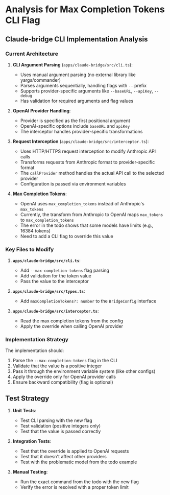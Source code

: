 # Analysis for Max Completion Tokens CLI Flag

## Claude-bridge CLI Implementation Analysis

### Current Architecture

1. **CLI Argument Parsing** (`apps/claude-bridge/src/cli.ts`):
   - Uses manual argument parsing (no external library like yargs/commander)
   - Parses arguments sequentially, handling flags with `--` prefix
   - Supports provider-specific arguments like `--baseURL`, `--apiKey`, `--debug`
   - Has validation for required arguments and flag values

2. **OpenAI Provider Handling**:
   - Provider is specified as the first positional argument
   - OpenAI-specific options include `baseURL` and `apiKey`
   - The interceptor handles provider-specific transformations

3. **Request Interception** (`apps/claude-bridge/src/interceptor.ts`):
   - Uses HTTP/HTTPS request interception to modify Anthropic API calls
   - Transforms requests from Anthropic format to provider-specific format
   - The `callProvider` method handles the actual API call to the selected provider
   - Configuration is passed via environment variables

4. **Max Completion Tokens**:
   - OpenAI uses `max_completion_tokens` instead of Anthropic's `max_tokens`
   - Currently, the transform from Anthropic to OpenAI maps `max_tokens` to `max_completion_tokens`
   - The error in the todo shows that some models have limits (e.g., 16384 tokens)
   - Need to add a CLI flag to override this value

### Key Files to Modify

1. **`apps/claude-bridge/src/cli.ts`**:
   - Add `--max-completion-tokens` flag parsing
   - Add validation for the token value
   - Pass the value to the interceptor

2. **`apps/claude-bridge/src/types.ts`**:
   - Add `maxCompletionTokens?: number` to the `BridgeConfig` interface

3. **`apps/claude-bridge/src/interceptor.ts`**:
   - Read the max completion tokens from the config
   - Apply the override when calling OpenAI provider

### Implementation Strategy

The implementation should:
1. Parse the `--max-completion-tokens` flag in the CLI
2. Validate that the value is a positive integer
3. Pass it through the environment variable system (like other configs)
4. Apply the override only for OpenAI provider calls
5. Ensure backward compatibility (flag is optional)

## Test Strategy

1. **Unit Tests**:
   - Test CLI parsing with the new flag
   - Test validation (positive integers only)
   - Test that the value is passed correctly

2. **Integration Tests**:
   - Test that the override is applied to OpenAI requests
   - Test that it doesn't affect other providers
   - Test with the problematic model from the todo example

3. **Manual Testing**:
   - Run the exact command from the todo with the new flag
   - Verify the error is resolved with a proper token limit